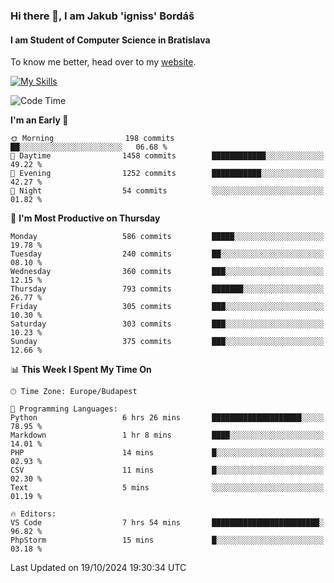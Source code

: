 ### Hi there 👋, I am Jakub 'igniss' Bordáš

#### I am Student of Computer Science in Bratislava
To know me better, head over to my [website](https://bordas.sk).

[![My Skills](https://skillicons.dev/icons?i=js,html,css,figma,svelte,java,kotlin,python,postgresql,typescript,nest,nodejs)](https://bordas.sk)


<!--START_SECTION:waka-->
![Code Time](http://img.shields.io/badge/Code%20Time-1%2C547%20hrs%2019%20mins-blue)

**I'm an Early 🐤** 

```text
🌞 Morning                198 commits         ██░░░░░░░░░░░░░░░░░░░░░░░   06.68 % 
🌆 Daytime                1458 commits        ████████████░░░░░░░░░░░░░   49.22 % 
🌃 Evening                1252 commits        ███████████░░░░░░░░░░░░░░   42.27 % 
🌙 Night                  54 commits          ░░░░░░░░░░░░░░░░░░░░░░░░░   01.82 % 
```
📅 **I'm Most Productive on Thursday** 

```text
Monday                   586 commits         █████░░░░░░░░░░░░░░░░░░░░   19.78 % 
Tuesday                  240 commits         ██░░░░░░░░░░░░░░░░░░░░░░░   08.10 % 
Wednesday                360 commits         ███░░░░░░░░░░░░░░░░░░░░░░   12.15 % 
Thursday                 793 commits         ███████░░░░░░░░░░░░░░░░░░   26.77 % 
Friday                   305 commits         ███░░░░░░░░░░░░░░░░░░░░░░   10.30 % 
Saturday                 303 commits         ███░░░░░░░░░░░░░░░░░░░░░░   10.23 % 
Sunday                   375 commits         ███░░░░░░░░░░░░░░░░░░░░░░   12.66 % 
```


📊 **This Week I Spent My Time On** 

```text
🕑︎ Time Zone: Europe/Budapest

💬 Programming Languages: 
Python                   6 hrs 26 mins       ████████████████████░░░░░   78.95 % 
Markdown                 1 hr 8 mins         ████░░░░░░░░░░░░░░░░░░░░░   14.01 % 
PHP                      14 mins             █░░░░░░░░░░░░░░░░░░░░░░░░   02.93 % 
CSV                      11 mins             █░░░░░░░░░░░░░░░░░░░░░░░░   02.30 % 
Text                     5 mins              ░░░░░░░░░░░░░░░░░░░░░░░░░   01.19 % 

🔥 Editors: 
VS Code                  7 hrs 54 mins       ████████████████████████░   96.82 % 
PhpStorm                 15 mins             █░░░░░░░░░░░░░░░░░░░░░░░░   03.18 % 
```


 Last Updated on 19/10/2024 19:30:34 UTC
<!--END_SECTION:waka-->
